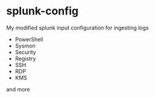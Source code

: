 # splunk-config
My modified splunk input configuration for ingesting logs

- PowerShell
- Sysmon
- Security
- Registry
- SSH
- RDP
- KMS

and more


